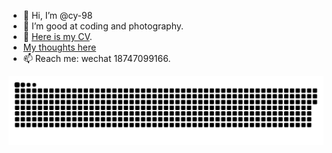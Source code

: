 - 👋 Hi, I’m @cy-98
- 👀 I’m good at coding and photography.
- 💞️ [Here is my CV](https://cy-98.github.io/markdown-cv/).
- [My thoughts here](https://docs.page/cy-98/cy-docs)
- 📫 Reach me: wechat 18747099166.

<!---
cy-98/cy-98 is a ✨ special ✨ repository because its `README.md` (this file) appears on your GitHub profile.
You can click the Preview link to take a look at your changes.
--->


<picture>
  <source media="(prefers-color-scheme: dark)" srcset="https://raw.githubusercontent.com/cy-98/cy-98/output/github-contribution-grid-snake-dark.svg">
  <source media="(prefers-color-scheme: light)" srcset="https://raw.githubusercontent.com/cy-98/cy-98/output/github-contribution-grid-snake.svg">
  <img alt="github contribution grid snake animation" src="https://raw.githubusercontent.com/cy-98/cy-98/output/github-contribution-grid-snake.svg">
</picture>

